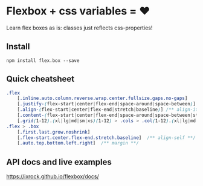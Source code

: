 # Flexbox + css variables = ❤

Learn flex boxes as is: classes just reflects css-properties!

## Install
`npm install flex.box --save`

## Quick cheatsheet
```css
.flex
    [.inline.auto.column.reverse.wrap.center.fullsize.gaps.no-gaps]
    [.justify-(flex-start|center|flex-end|space-around|space-between)] /** justify-content **/
    [.align-(flex-start|center|flex-end|stretch|baseline)] /** align-items **/
    [.content-(flex-start|center|flex-end|space-around|space-between|stretch)] /** align-content **/
    [.grid(1-12).(xl|lg|md|sm|xs)(1-12) > .cols > .col(1-12).(xl|lg|md|sm|xs)(1-12)-(hidden|visible)] /* grid */
.flex > .box
    [.first.last.grow.noshrink]
    [.flex-start.center.flex-end.stretch.baseline]  /** align-self **/
    [.auto.top.bottom.left.right]  /** margin **/
```

## API docs and live examples
https://ixrock.github.io/flexbox/docs/
